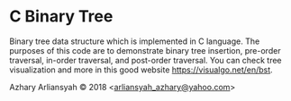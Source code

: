 # C Binary Tree
Binary tree data structure which is implemented in C language. The purposes of this code are to demonstrate binary tree insertion, pre-order traversal, in-order traversal, and post-order traversal. You can check tree visualization and more in this good website <https://visualgo.net/en/bst>.

Azhary Arliansyah &copy; 2018 <<arliansyah_azhary@yahoo.com>>
